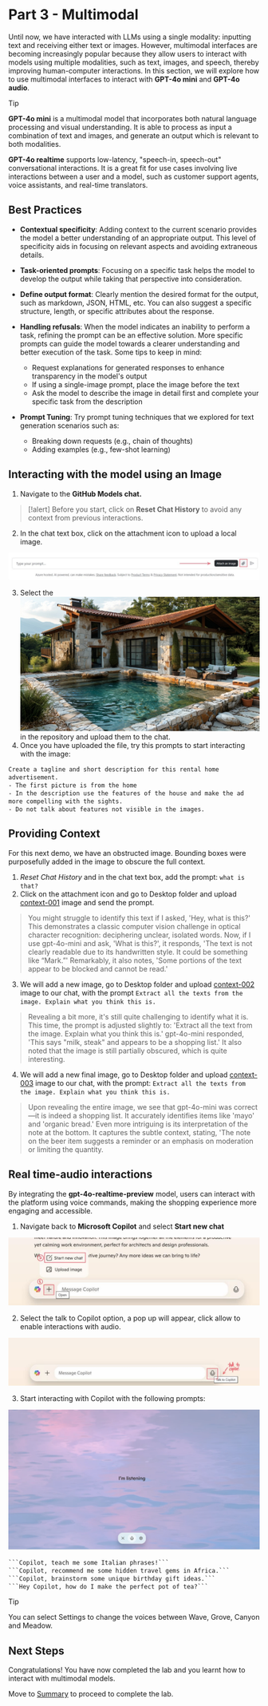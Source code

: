 # Part 3 - Multimodal

Until now, we have interacted with LLMs using a single modality: inputting text and receiving either text or images. However, multimodal interfaces are becoming increasingly popular because they allow users to interact with models using multiple modalities, such as text, images, and speech, thereby improving human-computer interactions. In this section, we will explore how to use multimodal interfaces to interact with **GPT-4o mini** and **GPT-4o audio**.


> [!TIP]
> **GPT-4o mini** is a multimodal model that incorporates both natural language processing and visual understanding. It is able to process as input a combination of text and images, and generate an output which is relevant to both modalities.

**GPT-4o realtime** supports low-latency, "speech-in, speech-out" conversational interactions. It is a great fit for use cases involving live interactions between a user and a model, such as customer support agents, voice assistants, and real-time translators.

## Best Practices

- **Contextual specificity**: Adding context to the current scenario provides the model a better understanding of an appropriate output. This level of specificity aids in focusing on relevant aspects and avoiding extraneous details.​

- **Task-oriented prompts**: Focusing on a specific task helps the model to develop the output while taking that perspective into consideration.​

- **Define output format**: Clearly mention the desired format for the output, such as markdown, JSON, HTML, etc. You can also suggest a specific structure, length, or specific attributes about the response.​

- **Handling refusals**: When the model indicates an inability to perform a task, refining the prompt can be an effective solution. More specific prompts can guide the model towards a clearer understanding and better execution of the task. Some tips to keep in mind:​
    - Request explanations for generated responses to enhance transparency in the model's output​
    - If using a single-image prompt, place the image before the text​
    - Ask the model to describe the image in detail first and complete your specific task from the description​

- **Prompt Tuning**: Try prompt tuning techniques that we explored for text generation scenarios such as:​
    - Breaking down requests (e.g., chain of thoughts)​
    - Adding examples (e.g., few-shot learning)​

## Interacting with the model using an Image

1. Navigate to the  **GitHub Models chat.**

>[!alert] Before you start, click on **Reset Chat History** to avoid any context from previous interactions.

2. In the chat text box, click on the attachment icon to upload a local image.

![GitHub Models attachment button](./Images/gh-models-attachment.PNG)

3. Select the ![image](Images/house-multimodal/01.jpeg) in the repository and upload them to the chat.
4. Once you have uploaded the file, try this prompts to start interacting with the image:

```
Create a tagline and short description for this rental home advertisement.
- The first picture is from the home
- In the description use the features of the house and make the ad more compelling with the sights. 
- Do not talk about features not visible in the images.
```

## Providing Context

For this next demo, we have an obstructed image. Bounding boxes were purposefully added in the image to obscure the full context.

1. _Reset Chat History_ and in the chat text box, add the prompt: ``what is that?``
2. Click on the attachment icon and go to Desktop folder and upload [context-001](./Images/context-001.png) image and send the prompt.


> You might struggle to identify this text if I asked, 'Hey, what is this?' This demonstrates a classic computer vision challenge in optical character recognition: deciphering unclear, isolated words. Now, if I use gpt-4o-mini and ask, 'What is this?', it responds, 'The text is not clearly readable due to its handwritten style. It could be something like “Mark.”' Remarkably, it also notes, 'Some portions of the text appear to be blocked and cannot be read.'

3. We will add a new image, go to Desktop folder and upload [context-002](./Images/context-002.png) image to our chat, with the prompt ```Extract all the texts from the image. Explain what you think this is.```

> Revealing a bit more, it's still quite challenging to identify what it is. This time, the prompt is adjusted slightly to: 'Extract all the text from the image. Explain what you think this is.' gpt-4o-mini responded, 'This says "milk, steak" and appears to be a shopping list.' It also noted that the image is still partially obscured, which is quite interesting.

4. We will add a new final image, go to Desktop folder and upload [context-003](./Images/demo-4-context-003.png) image to our chat, with the prompt: ```Extract all the texts from the image. Explain what you think this is.```

> Upon revealing the entire image, we see that gpt-4o-mini was correct—it is indeed a shopping list. It accurately identifies items like 'mayo' and 'organic bread.' Even more intriguing is its interpretation of the note at the bottom. It captures the subtle context, stating, 'The note on the beer item suggests a reminder or an emphasis on moderation or limiting the quantity.

## Real time-audio interactions

By integrating the **gpt-4o-realtime-preview** model, users can interact with the platform using voice commands, making the shopping experience more engaging and accessible.

1. Navigate back to **Microsoft Copilot** and select **Start new chat**

![Start new chat](./Images/microsoft-copilot-new-chat.JPG)

2. Select the talk to Copilot option, a pop up will appear, click allow to enable interactions with audio.

![Audio interactions](./Images/microsoft-copilot-audio.JPG)

3. Start interacting with Copilot with the following prompts:

![Audio Playground](./Images/microsoft-copilot-audio-playground.png)


    ```Copilot, teach me some Italian phrases!```
    ```Copilot, recommend me some hidden travel gems in Africa.```
    ```Copilot, brainstorm some unique birthday gift ideas.```
    ```Hey Copilot, how do I make the perfect pot of tea?```

> [!TIP]
> You can select Settings to change the voices between Wave, Grove, Canyon and Meadow.

## Next Steps

Congratulations! You have now completed the lab and you learnt how to interact with multimodal models. 

Move to [Summary](07_Summary.md) to proceed to complete the lab.